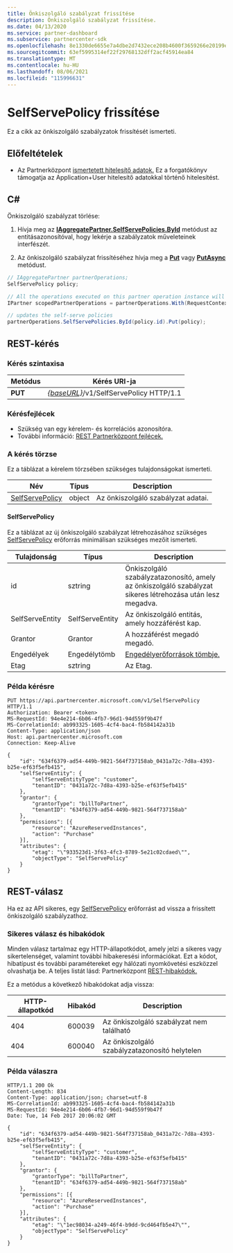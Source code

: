 ```yaml
---
title: Önkiszolgáló szabályzat frissítése
description: Önkiszolgáló szabályzat frissítése.
ms.date: 04/13/2020
ms.service: partner-dashboard
ms.subservice: partnercenter-sdk
ms.openlocfilehash: 8e1330de6655e7a4dbe2d7432ece208b4600f3659266e20199e729400a917771
ms.sourcegitcommit: 63ef5995314ef22f29768132dff2acf45914ea84
ms.translationtype: MT
ms.contentlocale: hu-HU
ms.lasthandoff: 08/06/2021
ms.locfileid: "115996631"
---
```

# <a name="update-a-selfservepolicy"></a>SelfServePolicy frissítése

Ez a cikk az önkiszolgáló szabályzatok frissítését ismerteti.

## <a name="prerequisites"></a>Előfeltételek

- Az Partnerközpont [ismertetett hitelesítő adatok.](partner-center-authentication.md) Ez a forgatókönyv támogatja az Application+User hitelesítő adatokkal történő hitelesítést.

## <a name="c"></a>C\#

Önkiszolgáló szabályzat törlése:

1. Hívja meg az [**IAggregatePartner.SelfServePolicies.ById**](/dotnet/api/microsoft.store.partnercenter.iselfservepoliciescollection.byid) metódust az entitásazonosítóval, hogy lekérje a szabályzatok műveleteinek interfészét.

2. Az önkiszolgáló szabályzat frissítéséhez hívja meg a [**Put**](/dotnet/api/microsoft.store.partnercenter.SelfServePolicies.put) vagy [**PutAsync**](/dotnet/api/microsoft.store.partnercenter.SelfServePolicies.putasync) metódust.

``` csharp
// IAggregatePartner partnerOperations;
SelfServePolicy policy;

// All the operations executed on this partner operation instance will share the same correlation identifier but will differ in request identifier
IPartner scopedPartnerOperations = partnerOperations.With(RequestContextFactory.Instance.Create(Guid.NewGuid()));

// updates the self-serve policies
partnerOperations.SelfServePolicies.ById(policy.id).Put(policy);
```

## <a name="rest-request"></a>REST-kérés

### <a name="request-syntax"></a>Kérés szintaxisa

| Metódus   | Kérés URI-ja                                                       |
|----------|-------------------------------------------------------------------|
| **PUT** | [*{baseURL}*](partner-center-rest-urls.md)/v1/SelfServePolicy HTTP/1.1 |

### <a name="request-headers"></a>Kérésfejlécek

- Szükség van egy kérelem- és korrelációs azonosítóra.
- További információ: [REST Partnerközpont fejlécek.](headers.md)

### <a name="request-body"></a>A kérés törzse

Ez a táblázat a kérelem törzsében szükséges tulajdonságokat ismerteti.

| Név                              | Típus   | Description                                 |
|------------------------------------------------------------------|--------|---------------------------------------------|
| [SelfServePolicy](self-serve-policy-resources.md#selfservepolicy)| object | Az önkiszolgáló szabályzat adatai. |

#### <a name="selfservepolicy"></a>SelfServePolicy

Ez a táblázat az új önkiszolgáló szabályzat létrehozásához szükséges [SelfServePolicy](self-serve-policy-resources.md#selfservepolicy) erőforrás minimálisan szükséges mezőit ismerteti.

| Tulajdonság              | Típus             | Description                                                                                            |
|-----------------------|------------------|--------------------------------------------------------------------------------------------------------|
| id                    | sztring           | Önkiszolgáló szabályzatazonosító, amely az önkiszolgáló szabályzat sikeres létrehozása után lesz megadva.     |
| SelfServeEntity       | SelfServeEntity  | Az önkiszolgáló entitás, amely hozzáférést kap.                                                     |
| Grantor               | Grantor          | A hozzáférést megadó megadó.                                                                    |
| Engedélyek           | Engedélytömb| [Engedélyerőforrások tömbje.](self-serve-policy-resources.md#permission)                                                      |
| Etag                  | sztring           | Az Etag.                                                                                               |


### <a name="request-example"></a>Példa kérésre

```http
PUT https://api.partnercenter.microsoft.com/v1/SelfServePolicy HTTP/1.1
Authorization: Bearer <token>
MS-RequestId: 94e4e214-6b06-4fb7-96d1-94d559f9b47f
MS-CorrelationId: ab993325-1605-4cf4-bac4-fb584142a31b
Content-Type: application/json
Host: api.partnercenter.microsoft.com
Connection: Keep-Alive

{
    "id": "634f6379-ad54-449b-9821-564f737158ab_0431a72c-7d8a-4393-b25e-ef63f5efb415",
    "selfServeEntity": {
        "selfServeEntityType": "customer",
        "tenantID": "0431a72c-7d8a-4393-b25e-ef63f5efb415"
    },
    "grantor": {
        "grantorType": "billToPartner",
        "tenantID": "634f6379-ad54-449b-9821-564f737158ab"
    },
    "permissions": [{
        "resource": "AzureReservedInstances",
        "action": "Purchase"
    }],
    "attributes": {
        "etag": "\"933523d1-3f63-4fc3-8789-5e21c02cdaed\"",
        "objectType": "SelfServePolicy"
    }
}
```

## <a name="rest-response"></a>REST-válasz

Ha ez az API sikeres, egy [SelfServePolicy](self-serve-policy-resources.md#selfservepolicy) erőforrást ad vissza a frissített önkiszolgáló szabályzathoz.

### <a name="response-success-and-error-codes"></a>Sikeres válasz és hibakódok

Minden válasz tartalmaz egy HTTP-állapotkódot, amely jelzi a sikeres vagy sikertelenséget, valamint további hibakeresési információkat. Ezt a kódot, hibatípust és további paramétereket egy hálózati nyomkövetési eszközzel olvashatja be. A teljes listát lásd: Partnerközpont [REST-hibakódok.](error-codes.md)

Ez a metódus a következő hibakódokat adja vissza:

| HTTP-állapotkód     | Hibakód   | Description                                                                |
|----------------------|--------------|----------------------------------------------------------------------------|
| 404                  | 600039       | Az önkiszolgáló szabályzat nem található                                            |
| 404                  | 600040       | Az önkiszolgáló szabályzatazonosító helytelen                                  |


### <a name="response-example"></a>Példa válaszra

```http
HTTP/1.1 200 Ok
Content-Length: 834
Content-Type: application/json; charset=utf-8
MS-CorrelationId: ab993325-1605-4cf4-bac4-fb584142a31b
MS-RequestId: 94e4e214-6b06-4fb7-96d1-94d559f9b47f
Date: Tue, 14 Feb 2017 20:06:02 GMT

{
    "id": "634f6379-ad54-449b-9821-564f737158ab_0431a72c-7d8a-4393-b25e-ef63f5efb415",
    "selfServeEntity": {
        "selfServeEntityType": "customer",
        "tenantID": "0431a72c-7d8a-4393-b25e-ef63f5efb415"
    },
    "grantor": {
        "grantorType": "billToPartner",
        "tenantID": "634f6379-ad54-449b-9821-564f737158ab"
    },
    "permissions": [{
        "resource": "AzureReservedInstances",
        "action": "Purchase"
    }],
    "attributes": {
        "etag": "\"1ec98034-a249-46f4-b9dd-9cd464fb5e47\"",
        "objectType": "SelfServePolicy"
    }
}
```
